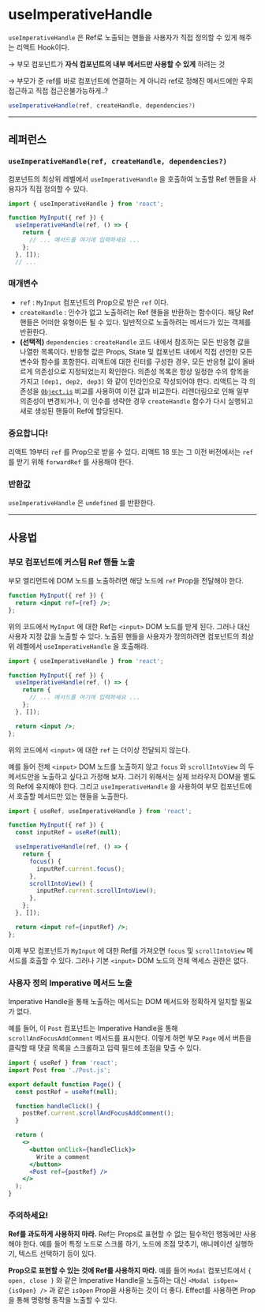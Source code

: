 # useImperativeHandle

`useImperativeHandle` 은 Ref로 노출되는 핸들을 사용자가 직접 정의할 수 있게 해주는 리액트 Hook이다.

→ 부모 컴포넌트가 **자식 컴포넌트의 내부 메서드만 사용할 수 있게** 하려는 것

→ 부모가 준 ref를 바로 컴포넌트에 연결하는 게 아니라 ref로 정해진 메서드에만 우회 접근하고 직접 접근은불가능하게..?

```jsx
useImperativeHandle(ref, createHandle, dependencies?)
```

---

## 레퍼런스

### `useImperativeHandle(ref, createHandle, dependencies?)`

컴포넌트의 최상위 레벨에서 `useImperativeHandle` 을 호출하여 노출할 Ref 핸들을 사용자가 직접 정의할 수 있다.

```jsx
import { useImperativeHandle } from 'react';

function MyInput({ ref }) {
  useImperativeHandle(ref, () => {
    return {
      // ... 메서드를 여기에 입력하세요 ...
    };
  }, []);
  // ...

```

### 매개변수

- `ref` : `MyInput` 컴포넌트의 Prop으로 받은 `ref` 이다.
- `createHandle` : 인수가 없고 노출하려는 Ref 핸들을 반환하는 함수이다. 해당 Ref 핸들은 어떠한 유형이든 될 수 있다. 일반적으로 노출하려는 메서드가 있는 객체를 반환한다.
- **(선택적)** `dependencies` : `createHandle` 코드 내에서 참조하는 모든 반응형 값을 나열한 목록이다. 반응형 값은 Props, State 및 컴포넌트 내에서 직접 선언한 모든 변수와 함수를 포함한다. 리액트에 대한 린터를 구성한 경우, 모든 반응형 값이 올바르게 의존성으로 지정되었는지 확인한다. 의존성 목록은 항상 일정한 수의 항목을 가지고 `[dep1, dep2, dep3]` 와 같이 인라인으로 작성되어야 한다. 리액트는 각 의존성을 [`Object.is`](http://Object.is) 비교를 사용하여 이전 값과 비교한다. 리렌더링으로 인해 일부 의존성이 변경되거나, 이 인수를 생략한 경우 `createHandle` 함수가 다시 실행되고 새로 생성된 핸들이 Ref에 할당된다.

### 중요합니다!

리액트 19부터 `ref` 를 Prop으로 받을 수 있다. 리액트 18 또는 그 이전 버전에서는 `ref` 를 받기 위해 `forwardRef` 를 사용해야 한다.

### 반환값

`useImperativeHandle` 은 `undefined` 를 반환한다.

---

## 사용법

### 부모 컴포넌트에 커스텀 Ref 핸들 노출

부모 엘리먼트에 DOM 노드를 노출하려면 해당 노드에 `ref`  Prop을 전달해야 한다.

```jsx
function MyInput({ ref }) {
  return <input ref={ref} />;
};
```

위의 코드에서 `MyInput` 에 대한 Ref는 `<input>` DOM 노드를 받게 된다. 그러나 대신 사용자 지정 값을 노출할 수 있다. 노출된 핸들을 사용자가 정의하려면 컴포넌트의 최상위 레벨에서 `useImperativeHandle` 을 호출해라.

```jsx
import { useImperativeHandle } from 'react';

function MyInput({ ref }) {
  useImperativeHandle(ref, () => {
    return {
      // ... 메서드를 여기에 입력하세요 ...
    };
  }, []);

  return <input />;
};
```

위의 코드에서 `<input>` 에 대한 `ref` 는 더이상 전달되지 않는다.

예를 들어 전체 `<input>`  DOM 노드를 노출하지 않고 `focus` 와 `scrollIntoView` 의 두 메서드만을 노출하고 싶다고 가정해 보자. 그러기 위해서는 실제 브라우저 DOM을 별도의 Ref에 유지해야 한다. 그리고 `useImperativeHandle` 을 사용하여 부모 컴포넌트에서 호출할 메서드만 있는 핸들을 노출한다.

```jsx
import { useRef, useImperativeHandle } from 'react';

function MyInput({ ref }) {
  const inputRef = useRef(null);

  useImperativeHandle(ref, () => {
    return {
      focus() {
        inputRef.current.focus();
      },
      scrollIntoView() {
        inputRef.current.scrollIntoView();
      },
    };
  }, []);

  return <input ref={inputRef} />;
};
```

이제 부모 컴포넌트가 `MyInput` 에 대한 Ref를 가져오면 `focus`  및 `scrollIntoView` 메서드를 호출할 수 있다. 그러나 기본 `<input>` DOM 노드의 전체 엑세스 권한은 없다.

### 사용자 정의 Imperative 메서드 노출

Imperative Handle을 통해 노출하는 메서드는 DOM 메서드와 정확하게 일치할 필요가 없다.

예를 들어, 이 `Post` 컴포넌트는 Imperative Handle을 통해 `scrollAndFocusAddComment` 메서드를 표시한다. 이렇게 하면 부모 `Page` 에서 버튼을 클릭할 때 댓글 목록을 스크롤하고 입력 필드에 초점을 맞출 수 있다.

```jsx
import { useRef } from 'react';
import Post from './Post.js';

export default function Page() {
  const postRef = useRef(null);

  function handleClick() {
    postRef.current.scrollAndFocusAddComment();
  }

  return (
    <>
      <button onClick={handleClick}>
        Write a comment
      </button>
      <Post ref={postRef} />
    </>
  );
}

```

### 주의하세요!

**Ref를 과도하게 사용하지 마라.** Ref는 Props로 표현할 수 없는 필수적인 행동에만 사용해야 한다. 예를 들어 특정 노드로 스크롤 하기, 노드에 초점 맞추기, 애니메이션 실행하기, 텍스트 선택하기 등이 있다.

**Prop으로 표현할 수 있는 것에 Ref를 사용하지 마라.** 예를 들어 `Modal` 컴포넌트에서 `{ open, close }` 와 같은 Imperative Handle을 노출하는 대신 `<Modal isOpen={isOpen} />` 과 같은 `isOpen`  Prop을 사용하는 것이 더 좋다. Effect를 사용하면 Prop을 통해 명령형 동작을 노출할 수 있다.
